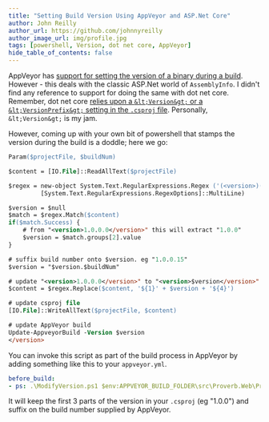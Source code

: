 ```yaml
---
title: "Setting Build Version Using AppVeyor and ASP.Net Core"
author: John Reilly
author_url: https://github.com/johnnyreilly
author_image_url: img/profile.jpg
tags: [powershell, Version, dot net core, AppVeyor]
hide_table_of_contents: false
---
```

AppVeyor has [support for setting the version of a binary during a build](<https://www.appveyor.com/docs/build-configuration/#assemblyinfo-patching>). However - this deals with the classic ASP.Net world of `AssemblyInfo`. I didn't find any reference to support for doing the same with dot net core. Remember, dot net core [relies upon a `&lt;Version&gt;` or a `&lt;VersionPrefix&gt;` setting in the `.csproj` file](<https://docs.microsoft.com/en-us/dotnet/articles/core/tools/project-json-to-csproj#version>). Personally, `&lt;Version&gt;` is my jam.

 However, coming up with your own bit of powershell that stamps the version during the build is a doddle; here we go:

```ps
Param($projectFile, $buildNum)

$content = [IO.File]::ReadAllText($projectFile)

$regex = new-object System.Text.RegularExpressions.Regex ('(<version>)([\d]+.[\d]+.[\d]+)(.[\d]+)(<\/Version>)', 
         [System.Text.RegularExpressions.RegexOptions]::MultiLine)

$version = $null
$match = $regex.Match($content)
if($match.Success) {
    # from "<version>1.0.0.0</version>" this will extract "1.0.0"
    $version = $match.groups[2].value
}

# suffix build number onto $version. eg "1.0.0.15"
$version = "$version.$buildNum"

# update "<version>1.0.0.0</version>" to "<version>$version</version>"
$content = $regex.Replace($content, '${1}' + $version + '${4}')

# update csproj file
[IO.File]::WriteAllText($projectFile, $content)

# update AppVeyor build
Update-AppveyorBuild -Version $version
</version>
```

You can invoke this script as part of the build process in AppVeyor by adding something like this to your `appveyor.yml`.

```yml
before_build:
- ps: .\ModifyVersion.ps1 $env:APPVEYOR_BUILD_FOLDER\src\Proverb.Web\Proverb.Web.csproj $env:APPVEYOR_BUILD_NUMBER
```

It will keep the first 3 parts of the version in your `.csproj` (eg "1.0.0") and suffix on the build number supplied by AppVeyor.



